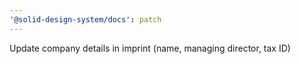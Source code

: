 ```yaml
---
'@solid-design-system/docs': patch
---
```


Update company details in imprint (name, managing director, tax ID)
